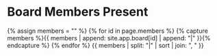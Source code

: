# Board Members Present
{% assign members = "" %}
{% for id in page.members %}
  {% capture members %}{{ members | append: site.app.board[id] | append: "|" }}{% endcapture %}
{% endfor %}
{{ members | split: "|" | sort | join: ", "  }}
